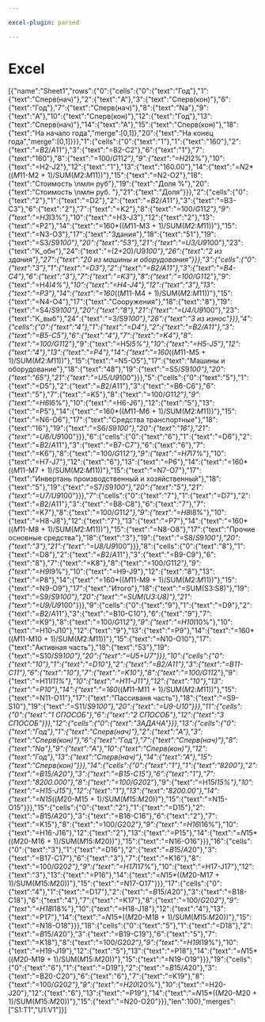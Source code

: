 ```yaml
---

excel-plugin: parsed

---
```



# Excel
[{"name":"Sheet1","rows":{"0":{"cells":{"0":{"text":"Год"},"1":{"text":"Сперв(нач)"},"2":{"text":"А"},"3":{"text":"Сперв(кон)"},"6":{"text":"Год"},"7":{"text":"Сперв(нач)"},"8":{"text":"Na"},"9":{"text":"А"},"10":{"text":"Сперв(кон)"},"12":{"text":"Год"},"13":{"text":"Сперв(нач)"},"14":{"text":"A"},"15":{"text":"Сперв(кон)"},"18":{"text":"На начало года","merge":[0,1]},"20":{"text":"На конец года","merge":[0,1]}}},"1":{"cells":{"0":{"text":"1"},"1":{"text":"160"},"2":{"text":"=$B$2/$A$11"},"3":{"text":"=B2-C2"},"6":{"text":"1"},"7":{"text":"160"},"8":{"text":"=100/$G$11*2"},"9":{"text":"=H2*I2%"},"10":{"text":"=H2-J2"},"12":{"text":"1"},"13":{"text":"160.00"},"14":{"text":"=$N$2*(($M$11-M2 + 1)/SUM($M$2:$M$11))"},"15":{"text":"=N2-O2"},"18":{"text":"Стоимость \nмлн руб"},"19":{"text":"Доля %"},"20":{"text":"Стоимость \nмлн руб. "},"21":{"text":"Доля"}}},"2":{"cells":{"0":{"text":"2"},"1":{"text":"=D2"},"2":{"text":"=$B$2/$A$11"},"3":{"text":"=B3-C3"},"6":{"text":"2"},"7":{"text":"=K2"},"8":{"text":"=100/$G$11*2"},"9":{"text":"=H3*I3%"},"10":{"text":"=H3-J3"},"12":{"text":"2"},"13":{"text":"=P2"},"14":{"text":"=160*(($M$11-M3 + 1)/SUM($M$2:$M$11))"},"15":{"text":"=N3-O3"},"17":{"text":"Здания"},"18":{"text":"51"},"19":{"text":"=S3/$S$9*100"},"20":{"text":"53"},"21":{"text":"=U3/$U$9*100"},"23":{"text":"К_обн"},"24":{"text":"=(2+20)/U9*100"},"26":{"text":"2 из здания"},"27":{"text":"20 из машины и оборудования"}}},"3":{"cells":{"0":{"text":"3"},"1":{"text":"=D3"},"2":{"text":"=$B$2/$A$11"},"3":{"text":"=B4-C4"},"6":{"text":"3"},"7":{"text":"=K3"},"8":{"text":"=100/$G$11*2"},"9":{"text":"=H4*I4%"},"10":{"text":"=H4-J4"},"12":{"text":"3"},"13":{"text":"=P3"},"14":{"text":"=160*(($M$11-M4 + 1)/SUM($M$2:$M$11))"},"15":{"text":"=N4-O4"},"17":{"text":"Сооружения"},"18":{"text":"8"},"19":{"text":"=S4/$S$9*100"},"20":{"text":"8"},"21":{"text":"=U4/$U$9*100"},"23":{"text":"К_выб"},"24":{"text":"=3/S9*100"},"26":{"text":"3 из износ"}}},"4":{"cells":{"0":{"text":"4"},"1":{"text":"=D4"},"2":{"text":"=$B$2/$A$11"},"3":{"text":"=B5-C5"},"6":{"text":"4"},"7":{"text":"=K4"},"8":{"text":"=100/$G$11*2"},"9":{"text":"=H5*I5%"},"10":{"text":"=H5-J5"},"12":{"text":"4"},"13":{"text":"=P4"},"14":{"text":"=160*(($M$11-M5 + 1)/SUM($M$2:$M$11))"},"15":{"text":"=N5-O5"},"17":{"text":"Машины и оборудование"},"18":{"text":"48"},"19":{"text":"=S5/$S$9*100"},"20":{"text":"65"},"21":{"text":"=U5/$U$9*100"}}},"5":{"cells":{"0":{"text":"5"},"1":{"text":"=D5"},"2":{"text":"=$B$2/$A$11"},"3":{"text":"=B6-C6"},"6":{"text":"5"},"7":{"text":"=K5"},"8":{"text":"=100/$G$11*2"},"9":{"text":"=H6*I6%"},"10":{"text":"=H6-J6"},"12":{"text":"5"},"13":{"text":"=P5"},"14":{"text":"=160*(($M$11-M6 + 1)/SUM($M$2:$M$11))"},"15":{"text":"=N6-O6"},"17":{"text":"Средства транспортные"},"18":{"text":"16"},"19":{"text":"=S6/$S$9*100"},"20":{"text":"16"},"21":{"text":"=U6/$U$9*100"}}},"6":{"cells":{"0":{"text":"6"},"1":{"text":"=D6"},"2":{"text":"=$B$2/$A$11"},"3":{"text":"=B7-C7"},"6":{"text":"6"},"7":{"text":"=K6"},"8":{"text":"=100/$G$11*2"},"9":{"text":"=H7*I7%"},"10":{"text":"=H7-J7"},"12":{"text":"6"},"13":{"text":"=P6"},"14":{"text":"=160*(($M$11-M7 + 1)/SUM($M$2:$M$11))"},"15":{"text":"=N7-O7"},"17":{"text":"Инвертань производственный и хозяйственный"},"18":{"text":"5"},"19":{"text":"=S7/$S$9*100"},"20":{"text":"5"},"21":{"text":"=U7/$U$9*100"}}},"7":{"cells":{"0":{"text":"7"},"1":{"text":"=D7"},"2":{"text":"=$B$2/$A$11"},"3":{"text":"=B8-C8"},"6":{"text":"7"},"7":{"text":"=K7"},"8":{"text":"=100/$G$11*2"},"9":{"text":"=H8*I8%"},"10":{"text":"=H8-J8"},"12":{"text":"7"},"13":{"text":"=P7"},"14":{"text":"=160*(($M$11-M8 + 1)/SUM($M$2:$M$11))"},"15":{"text":"=N8-O8"},"17":{"text":"Прочие основные средства"},"18":{"text":"3"},"19":{"text":"=S8/$S$9*100"},"20":{"text":"3"},"21":{"text":"=U8/$U$9*100"}}},"8":{"cells":{"0":{"text":"8"},"1":{"text":"=D8"},"2":{"text":"=$B$2/$A$11"},"3":{"text":"=B9-C9"},"6":{"text":"8"},"7":{"text":"=K8"},"8":{"text":"=100/$G$11*2"},"9":{"text":"=H9*I9%"},"10":{"text":"=H9-J9"},"12":{"text":"8"},"13":{"text":"=P8"},"14":{"text":"=160*(($M$11-M9 + 1)/SUM($M$2:$M$11))"},"15":{"text":"=N9-O9"},"17":{"text":"Итого"},"18":{"text":"=SUM(S3:S8)"},"19":{"text":"=S9/$S$9*100"},"20":{"text":"=SUM(U3:U8)"},"21":{"text":"=U9/$U$9*100"}}},"9":{"cells":{"0":{"text":"9"},"1":{"text":"=D9"},"2":{"text":"=$B$2/$A$11"},"3":{"text":"=B10-C10"},"6":{"text":"9"},"7":{"text":"=K9"},"8":{"text":"=100/$G$11*2"},"9":{"text":"=H10*I10%"},"10":{"text":"=H10-J10"},"12":{"text":"9"},"13":{"text":"=P9"},"14":{"text":"=160*(($M$11-M10 + 1)/SUM($M$2:$M$11))"},"15":{"text":"=N10-O10"},"17":{"text":"Активная часть"},"18":{"text":"53"},"19":{"text":"=S10/$S$9*100"},"20":{"text":"=U5+U7"}}},"10":{"cells":{"0":{"text":"10"},"1":{"text":"=D10"},"2":{"text":"=$B$2/$A$11"},"3":{"text":"=B11-C11"},"6":{"text":"10"},"7":{"text":"=K10"},"8":{"text":"=100/$G$11*2"},"9":{"text":"=H11*I11%"},"10":{"text":"=H11-J11"},"12":{"text":"10"},"13":{"text":"=P10"},"14":{"text":"=160*(($M$11-M11 + 1)/SUM($M$2:$M$11))"},"15":{"text":"=N11-O11"},"17":{"text":"Пассиваня часть"},"18":{"text":"=S9-S10"},"19":{"text":"=S11/$S$9*100"},"20":{"text":"=U9-U10"}}},"11":{"cells":{"0":{"text":"1 СПОСОБ"},"6":{"text":"2 СПОСОБ"},"12":{"text":"3 СПОСОБ"}}},"12":{"cells":{"0":{"text":"ЗАДАЧА"}}},"13":{"cells":{"0":{"text":"Год"},"1":{"text":"Сперв(нач)"},"2":{"text":"А"},"3":{"text":"Сперв(кон)"},"6":{"text":"Год"},"7":{"text":"Сперв(нач)"},"8":{"text":"Na"},"9":{"text":"А"},"10":{"text":"Сперв(кон)"},"12":{"text":"Год"},"13":{"text":"Сперв(нач)"},"14":{"text":"A"},"15":{"text":"Сперв(кон)"}}},"14":{"cells":{"0":{"text":"1"},"1":{"text":"8200"},"2":{"text":"=$B$15/$A$20"},"3":{"text":"=B15-C15"},"6":{"text":"1"},"7":{"text":"8200.000"},"8":{"text":"=100/$G$20*2"},"9":{"text":"=H15*I15%"},"10":{"text":"=H15-J15"},"12":{"text":"1"},"13":{"text":"8200.00"},"14":{"text":"=$N$15*(($M$20-M15 + 1)/SUM($M$15:$M$20))"},"15":{"text":"=N15-O15"}}},"15":{"cells":{"0":{"text":"2"},"1":{"text":"=D15"},"2":{"text":"=$B$15/$A$20"},"3":{"text":"=B16-C16"},"6":{"text":"2"},"7":{"text":"=K15"},"8":{"text":"=100/$G$20*2"},"9":{"text":"=H16*I16%"},"10":{"text":"=H16-J16"},"12":{"text":"2"},"13":{"text":"=P15"},"14":{"text":"=$N$15*(($M$20-M16 + 1)/SUM($M$15:$M$20))"},"15":{"text":"=N16-O16"}}},"16":{"cells":{"0":{"text":"3"},"1":{"text":"=D16"},"2":{"text":"=$B$15/$A$20"},"3":{"text":"=B17-C17"},"6":{"text":"3"},"7":{"text":"=K16"},"8":{"text":"=100/$G$20*2"},"9":{"text":"=H17*I17%"},"10":{"text":"=H17-J17"},"12":{"text":"3"},"13":{"text":"=P16"},"14":{"text":"=$N$15*(($M$20-M17 + 1)/SUM($M$15:$M$20))"},"15":{"text":"=N17-O17"}}},"17":{"cells":{"0":{"text":"4"},"1":{"text":"=D17"},"2":{"text":"=$B$15/$A$20"},"3":{"text":"=B18-C18"},"6":{"text":"4"},"7":{"text":"=K17"},"8":{"text":"=100/$G$20*2"},"9":{"text":"=H18*I18%"},"10":{"text":"=H18-J18"},"12":{"text":"4"},"13":{"text":"=P17"},"14":{"text":"=$N$15*(($M$20-M18 + 1)/SUM($M$15:$M$20))"},"15":{"text":"=N18-O18"}}},"18":{"cells":{"0":{"text":"5"},"1":{"text":"=D18"},"2":{"text":"=$B$15/$A$20"},"3":{"text":"=B19-C19"},"6":{"text":"5"},"7":{"text":"=K18"},"8":{"text":"=100/$G$20*2"},"9":{"text":"=H19*I19%"},"10":{"text":"=H19-J19"},"12":{"text":"5"},"13":{"text":"=P18"},"14":{"text":"=$N$15*(($M$20-M19 + 1)/SUM($M$15:$M$20))"},"15":{"text":"=N19-O19"}}},"19":{"cells":{"0":{"text":"6"},"1":{"text":"=D19"},"2":{"text":"=$B$15/$A$20"},"3":{"text":"=B20-C20"},"6":{"text":"6"},"7":{"text":"=K19"},"8":{"text":"=100/$G$20*2"},"9":{"text":"=H20*I20%"},"10":{"text":"=H20-J20"},"12":{"text":"6"},"13":{"text":"=P19"},"14":{"text":"=$N$15*(($M$20-M20 + 1)/SUM($M$15:$M$20))"},"15":{"text":"=N20-O20"}}},"len":100},"merges":["S1:T1","U1:V1"]}]